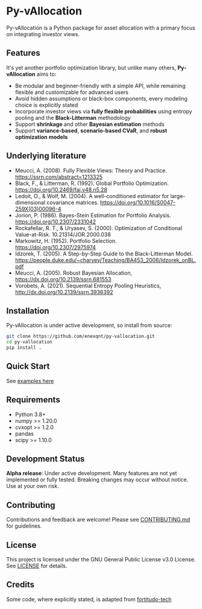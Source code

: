 # Py-vAllocation

Py-vAllocation is a Python package for asset allocation with a primary focus on integrating investor views.

## Features

It's yet another portfolio optimization library, but unlike many others, **Py-vAllocation** aims to:
- Be modular and beginner-friendly with a simple API, while remaining flexible and customizable for advanced users  
- Avoid hidden assumptions or black-box components, every modeling choice is explicitly stated  
- Incorporate investor views via **fully flexible probabilities** using entropy pooling and the **Black-Litterman** methodology  
- Support **shrinkage** and other **Bayesian estimation** methods  
- Support **variance-based**, **scenario-based CVaR**, and **robust optimization models**

## Underlying literature

- Meucci, A. (2008). Fully Flexible Views: Theory and Practice. https://ssrn.com/abstract=1213325
- Black, F., & Litterman, R. (1992). Global Portfolio Optimization. https://doi.org/10.2469/faj.v48.n5.28
- Ledoit, O., & Wolf, M. (2004). A well-conditioned estimator for large-dimensional covariance matrices. https://doi.org/10.1016/S0047-259X(03)00096-4
- Jorion, P. (1986). Bayes-Stein Estimation for Portfolio Analysis. https://doi.org/10.2307/2331042
- Rockafellar, R. T., & Uryasev, S. (2000). Optimization of Conditional Value-at-Risk. 10.21314/JOR.2000.038
- Markowitz, H. (1952). Portfolio Selection. https://doi.org/10.2307/2975974
- Idzorek, T. (2005). A Step-by-Step Guide to the Black-Litterman Model. https://people.duke.edu/~charvey/Teaching/BA453_2006/Idzorek_onBL.pdf
- Meucci, A. (2005). Robust Bayesian Allocation, https://dx.doi.org/10.2139/ssrn.681553
- Vorobets, A. (2021). Sequential Entropy Pooling Heuristics, http://dx.doi.org/10.2139/ssrn.3936392

## Installation

Py-vAllocation is under active development, so install from source:

```bash
git clone https://github.com/enexqnt/py-vallocation.git
cd py-vallocation
pip install .
```

## Quick Start

See [examples here](examples/)

## Requirements

- Python 3.8+
- numpy >= 1.20.0
- cvxopt >= 1.2.0
- pandas
- scipy >= 1.10.0

## Development Status

**Alpha release**: Under active development. Many features are not yet implemented or fully tested. Breaking changes may occur without notice. Use at your own risk.

## Contributing

Contributions and feedback are welcome! Please see [CONTRIBUTING.md](CONTRIBUTING.md) for guidelines.

## License

This project is licensed under the GNU General Public License v3.0 License. See [LICENSE](LICENSE) for details.

## Credits

Some code, where explicitly stated, is adapted from [fortitudo-tech](https://github.com/fortitudo-tech/fortitudo.tech)
